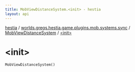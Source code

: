 ```yaml
---
title: MobViewDistanceSystem.<init> - hestia
layout: api
---
```


<div class='api-docs-breadcrumbs'><a href="../../index.html">hestia</a> / <a href="../index.html">worlds.gregs.hestia.game.plugins.mob.systems.sync</a> / <a href="index.html">MobViewDistanceSystem</a> / <a href="./-init-.html">&lt;init&gt;</a></div>

# &lt;init&gt;

<div class="signature"><code><span class="identifier">MobViewDistanceSystem</span><span class="symbol">(</span><span class="symbol">)</span></code></div>
